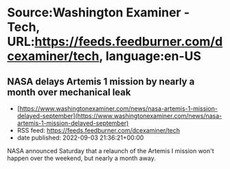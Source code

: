 # Source:Washington Examiner - Tech, URL:https://feeds.feedburner.com/dcexaminer/tech, language:en-US

## NASA delays Artemis 1 mission by nearly a month over mechanical leak
 - [https://www.washingtonexaminer.com/news/nasa-artemis-1-mission-delayed-september](https://www.washingtonexaminer.com/news/nasa-artemis-1-mission-delayed-september)
 - RSS feed: https://feeds.feedburner.com/dcexaminer/tech
 - date published: 2022-09-03 21:36:21+00:00

NASA announced Saturday that a relaunch of the Artemis I mission won't happen over the weekend, but nearly a month away.

